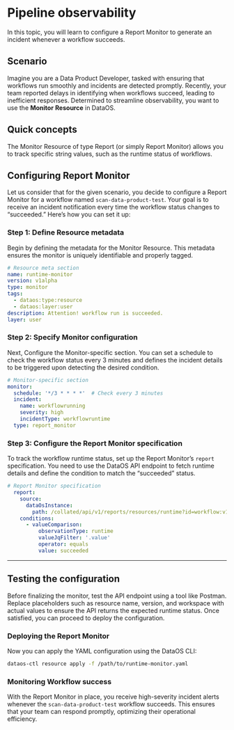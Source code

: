 # Pipeline observability

In this topic, you will learn to configure a Report Monitor to generate an incident whenever a workflow succeeds.

## Scenario

Imagine you are a Data Product Developer, tasked with ensuring that workflows run smoothly and incidents are detected promptly. Recently, your team reported delays in identifying when workflows succeed, leading to inefficient responses. Determined to streamline observability, you want to use the **Monitor** **Resource** in DataOS.

## Quick concepts

The Monitor Resource of type Report (or simply Report Monitor) allows you to track specific string values, such as the runtime status of workflows. 

## Configuring Report Monitor

Let us consider that for the given scenario, you decide to configure a Report Monitor for a workflow named `scan-data-product-test`. Your goal is to receive an incident notification every time the workflow status changes to “succeeded.” Here’s how you can set it up:

### Step 1: Define Resource metadata

Begin by defining the metadata for the Monitor Resource. This metadata ensures the monitor is uniquely identifiable and properly tagged.

```yaml
# Resource meta section
name: runtime-monitor
version: v1alpha
type: monitor
tags:
  - dataos:type:resource
  - dataos:layer:user
description: Attention! workflow run is succeeded.
layer: user
```

### Step 2: Specify Monitor configuration

Next, Configure the Monitor-specific section. You can set a schedule to check the workflow status every 3 minutes and defines the incident details to be triggered upon detecting the desired condition.

```yaml
# Monitor-specific section
monitor:
  schedule: '*/3 * * * *'  # Check every 3 minutes
  incident:
    name: workflowrunning
    severity: high
    incidentType: workflowruntime
  type: report_monitor
```

### Step 3: Configure the Report Monitor specification

To track the workflow runtime status, set up the Report Monitor’s `report` specification. You need to use the DataOS API endpoint to fetch runtime details and define the condition to match the “succeeded” status.

```yaml
# Report Monitor specification
  report:
    source:
      dataOsInstance:
        path: /collated/api/v1/reports/resources/runtime?id=workflow:v1:scan-data-product-test:public
    conditions:
      - valueComparison:
          observationType: runtime
          valueJqFilter: '.value'
          operator: equals
          value: succeeded
```

---

## Testing the configuration

Before finalizing the monitor, test the API endpoint using a tool like Postman. Replace placeholders such as resource name, version, and workspace with actual values to ensure the API returns the expected runtime status. Once satisfied, you can proceed to deploy the configuration.

### Deploying the Report Monitor

Now you can apply the YAML configuration using the DataOS CLI:

```bash
dataos-ctl resource apply -f /path/to/runtime-monitor.yaml
```

### Monitoring Workflow success

With the Report Monitor in place, you receive high-severity incident alerts whenever the `scan-data-product-test` workflow succeeds. This ensures that your team can respond promptly, optimizing their operational efficiency.